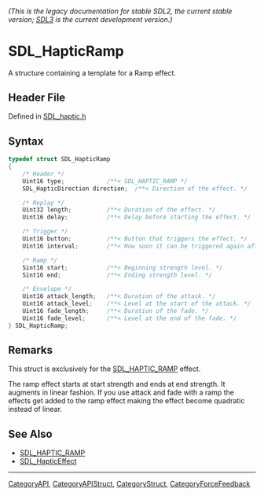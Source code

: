 ###### (This is the legacy documentation for stable SDL2, the current stable version; [SDL3](https://wiki.libsdl.org/SDL3/) is the current development version.)
# SDL_HapticRamp

A structure containing a template for a Ramp effect.

## Header File

Defined in [SDL_haptic.h](https://github.com/libsdl-org/SDL/blob/SDL2/include/SDL_haptic.h)

## Syntax

```c
typedef struct SDL_HapticRamp
{
    /* Header */
    Uint16 type;            /**< SDL_HAPTIC_RAMP */
    SDL_HapticDirection direction;  /**< Direction of the effect. */

    /* Replay */
    Uint32 length;          /**< Duration of the effect. */
    Uint16 delay;           /**< Delay before starting the effect. */

    /* Trigger */
    Uint16 button;          /**< Button that triggers the effect. */
    Uint16 interval;        /**< How soon it can be triggered again after button. */

    /* Ramp */
    Sint16 start;           /**< Beginning strength level. */
    Sint16 end;             /**< Ending strength level. */

    /* Envelope */
    Uint16 attack_length;   /**< Duration of the attack. */
    Uint16 attack_level;    /**< Level at the start of the attack. */
    Uint16 fade_length;     /**< Duration of the fade. */
    Uint16 fade_level;      /**< Level at the end of the fade. */
} SDL_HapticRamp;
```

## Remarks

This struct is exclusively for the [SDL_HAPTIC_RAMP](SDL_HAPTIC_RAMP)
effect.

The ramp effect starts at start strength and ends at end strength. It
augments in linear fashion. If you use attack and fade with a ramp the
effects get added to the ramp effect making the effect become quadratic
instead of linear.

## See Also

* [SDL_HAPTIC_RAMP](SDL_HAPTIC_RAMP)
* [SDL_HapticEffect](SDL_HapticEffect)

----
[CategoryAPI](CategoryAPI), [CategoryAPIStruct](CategoryAPIStruct), [CategoryStruct](CategoryStruct), [CategoryForceFeedback](CategoryForceFeedback)


